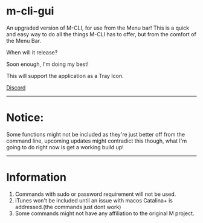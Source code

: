 # m-cli-gui
An upgraded version of M-CLI, for use from the Menu bar! This is a quick and easy way to do all the things M-CLI has to offer, but from the comfort of the Menu Bar.


When will it release?

Soon enough, I'm doing my best!

This will support the application as a Tray Icon.

[Discord](https://discord.gg/hSQXt5eX)

---
# Notice:
Some functions might not be included as they're just better off from the command line, upcoming updates might contradict this though, what I'm going to do right now is get a working build up!


---
# Information

1. Commands with sudo or password requirement will not be used.
2. iTunes won't be included until an issue with macos Catalina+ is addressed.(the commands just dont work)
3. Some commands might not have any affiliation to the original M project.


